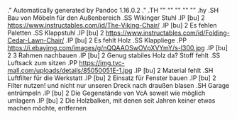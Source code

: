.\" Automatically generated by Pandoc 1.16.0.2
.\"
.TH "" "" "" "" ""
.hy
.SH Bau von Möbeln für den Außenbereich
.SS Wikinger Stuhl
.IP \[bu] 2
<https://www.instructables.com/id/The-Viking-Chair/>
.IP \[bu] 2
Es fehlen Paletten
.SS Klappstuhl
.IP \[bu] 2
<https://www.instructables.com/id/Folding-Cedar-Lawn-Chair/>
.IP \[bu] 2
Es fehlt Holz
.SS Klappliege
.PP
<https://i.ebayimg.com/images/g/nQQAAOSwOVpXVYmY/s-l300.jpg>
.IP \[bu] 2
3 Rahmen nachbauen
.IP \[bu] 2
Genug stabiles Holz da?
Stoff fehlt
.SS Luftsack zum sitzen
.PP
<https://img.tvc-mall.com/uploads/details/85050051E-1.jpg>
.IP \[bu] 2
Material fehlt
.SH Luftfilter für die Werkstatt
.IP \[bu] 2
Einsatz für Fenster bauen
.IP \[bu] 2
Filter nutzen! und nicht nur unseren Dreck nach draußen blasen
.SH Garage entrümpeln
.IP \[bu] 2
Die Gegenstände von VcA soweit wie möglich umlagern
.IP \[bu] 2
Die Holzbalken, mit denen seit Jahren keiner etwas machen möchte,
entfernen

